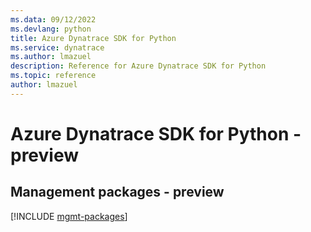 ```yaml
---
ms.data: 09/12/2022
ms.devlang: python
title: Azure Dynatrace SDK for Python
ms.service: dynatrace
ms.author: lmazuel
description: Reference for Azure Dynatrace SDK for Python
ms.topic: reference
author: lmazuel
---
```

# Azure Dynatrace SDK for Python - preview

## Management packages - preview
[!INCLUDE [mgmt-packages](dynatrace-mgmt-index.md)]